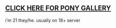 ## [CLICK HERE FOR PONY GALLERY](https://github.com/kabukeo/PonyGallery/blob/main/README.md)
i'm 21 they/he. usually on 18+ server
